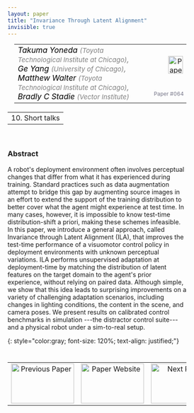 ```yaml
---
layout: paper
title: "Invariance Through Latent Alignment"
invisible: true
---
```

<head>
<style>
* {
  box-sizing: border-box;
}

#myInput {
  background-position: 10px 10px;
  background-repeat: no-repeat;
  width: 100%;
  font-size: 100%;
  padding: 12px 20px 12px 40px;
  border: 1px solid #ddd;
  margin-bottom: 12px;
}

#myTable, #myTableA {
  border-collapse: collapse;
  width: 100%;
  border: 1px solid #ddd;
  font-size: 100%;
}

#myTable th, #myTable td, #myTableA th, #myTableA td {
  text-align: left;
  padding: 12px;
}

#myTable tr, #myTableA tr {
  border-bottom: 1px solid #ddd;
}

#myTable tr.header, #myTable tr:hover, #myTableA tr.header, #myTableA tr:hover {
  background-color: #f1f1f1;
}


#eventcounter1 a {
    font-size: 12px;
    color: #ffffff;
    display: block;
}

#eventcounter1 a:hover {
    text-decoration: none;
}

#eventcounter2 a {
    font-size: 12px;
    color: #ffffff;
    display: block;
}

#eventcounter2 a:hover {
    text-decoration: none;
}

</style>
</head>

<table width = "95%" style="padding-left: 15px; margin-left: auto; margin-right: 10px;">
<tr><td style = "vertical-align: top; padding-right: 25px;" rowspan="2">
<span style="color:black; font-size: 110%;"><i>
Takuma Yoneda <span style="color:gray; font-size: 85%">(Toyota Technological Institute at Chicago)</span><span style="color:gray; font-size: 100%">,</span><br>
Ge   Yang <span style="color:gray; font-size: 85%">(University of Chicago)</span><span style="color:gray; font-size: 100%">,</span><br>
Matthew Walter <span style="color:gray; font-size: 85%">(Toyota Technological Institute at Chicago)</span><span style="color:gray; font-size: 100%">,</span><br>
Bradly  C Stadie <span style="color:gray; font-size: 85%">(Vector Institute)</span>
</i></span>
</td>

<td style="text-align: right;"><a href="http://www.roboticsproceedings.org/rss18/p064.pdf"><img src="{{ site.baseurl }}/images/paper_link.png" alt="Paper Website" width = "33"  height = "40"/></a><br></td>
</tr>
<tr>
<td style="color:#777789; text-align:right; font-size: 75%; margin-right:10px;">Paper&nbsp;#064</td>
</tr>
</table>

<table width="80%" style="margin-top: 20px; margin-left: auto; margin-right: auto;">
  <tr>
    <td style="text-align:center;">10. Short talks</td>
  </tr>
</table>
<br>


### Abstract
A robot's deployment environment often involves perceptual changes that differ from what it has experienced during training.
Standard practices such as data augmentation attempt to bridge this gap by augmenting source images in an effort to extend the support of the training distribution to better cover what the agent might experience at test time.
In many cases, however, it is impossible to know test-time distribution-shift a priori, making these schemes infeasible.
In this paper, we introduce a general approach, called Invariance through Latent Alignment (ILA), that improves the test-time performance of a visuomotor control policy in deployment environments with unknown perceptual variations.
ILA performs unsupervised adaptation at deployment-time by matching the distribution of latent features on the target domain to the agent's prior experience, without relying on paired data.
Although simple, we show that this idea leads to surprising improvements on a variety of challenging adaptation scenarios, including changes in lighting conditions, the content in the scene, and camera poses.
We present results on calibrated control benchmarks in simulation ---the distractor control suite--- and a physical robot under a sim-to-real setup.

{: style="color:gray; font-size: 120%; text-align: justified;"}


<table width="100%" style="margin-top:40px;">
<tr>
    <td style="width: 30%; text-align: center;"><a href="{{ site.baseurl }}/program/papers/063/">
<img src="{{ site.baseurl }}/images/previous_paper_icon.png"
       alt="Previous Paper" width = "142"  height = "90"/> 
</a> </td>
<td style="text-align: center;"><a href="{{ site.baseurl }}/program/papers">
<img src="{{ site.baseurl }}/images/overview_icon.png"
       alt="Paper Website" width = "142"  height = "90"/> 
</a> </td>
    <td style="width: 30%; text-align: center;"><a href="{{ site.baseurl }}/program/papers/065/">
    <img src="{{ site.baseurl }}/images/next_paper_icon.png"
        alt="Next Paper" width = "142"  height = "90"/>
    </a></td>
</tr>
</table>
